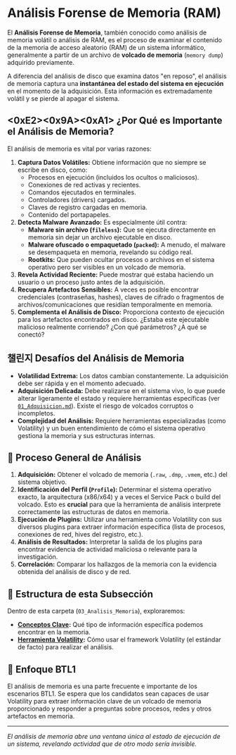 # Análisis Forense de Memoria (RAM)

El **Análisis Forense de Memoria**, también conocido como análisis de memoria volátil o análisis de RAM, es el proceso de examinar el contenido de la memoria de acceso aleatorio (RAM) de un sistema informático, generalmente a partir de un archivo de **volcado de memoria** (`memory dump`) adquirido previamente.

A diferencia del análisis de disco que examina datos "en reposo", el análisis de memoria captura una **instantánea del estado del sistema en ejecución** en el momento de la adquisición. Esta información es extremadamente volátil y se pierde al apagar el sistema.

## <0xE2><0x9A><0xA1> ¿Por Qué es Importante el Análisis de Memoria?

El análisis de memoria es vital por varias razones:

1.  **Captura Datos Volátiles:** Obtiene información que no siempre se escribe en disco, como:
    * Procesos en ejecución (incluidos los ocultos o maliciosos).
    * Conexiones de red activas y recientes.
    * Comandos ejecutados en terminales.
    * Controladores (drivers) cargados.
    * Claves de registro cargadas en memoria.
    * Contenido del portapapeles.
2.  **Detecta Malware Avanzado:** Es especialmente útil contra:
    * **Malware sin archivo (`fileless`):** Que se ejecuta directamente en memoria sin dejar un archivo ejecutable en disco.
    * **Malware ofuscado o empaquetado (`packed`):** A menudo, el malware se desempaqueta en memoria, revelando su código real.
    * **Rootkits:** Que pueden ocultar procesos o archivos en el sistema operativo pero ser visibles en un volcado de memoria.
3.  **Revela Actividad Reciente:** Puede mostrar qué estaba haciendo un usuario o un proceso justo antes de la adquisición.
4.  **Recupera Artefactos Sensibles:** A veces es posible encontrar credenciales (contraseñas, hashes), claves de cifrado o fragmentos de archivos/comunicaciones que residían temporalmente en memoria.
5.  **Complementa el Análisis de Disco:** Proporciona contexto de ejecución para los artefactos encontrados en disco. ¿Estaba este ejecutable malicioso realmente corriendo? ¿Con qué parámetros? ¿A qué se conectó?

## 챌린지 Desafíos del Análisis de Memoria

* **Volatilidad Extrema:** Los datos cambian constantemente. La adquisición debe ser rápida y en el momento adecuado.
* **Adquisición Delicada:** Debe realizarse en el sistema vivo, lo que puede alterar ligeramente el estado y requiere herramientas específicas (ver [`01_Adquisicion.md`](../01_Adquisicion.md)). Existe el riesgo de volcados corruptos o incompletos.
* **Complejidad del Análisis:** Requiere herramientas especializadas (como Volatility) y un buen entendimiento de cómo el sistema operativo gestiona la memoria y sus estructuras internas.

## 🔄 Proceso General de Análisis

1.  **Adquisición:** Obtener el volcado de memoria (`.raw`, `.dmp`, `.vmem`, etc.) del sistema objetivo.
2.  **Identificación del Perfil (`Profile`):** Determinar el sistema operativo exacto, la arquitectura (x86/x64) y a veces el Service Pack o build del volcado. Esto es **crucial** para que la herramienta de análisis interprete correctamente las estructuras de datos en memoria.
3.  **Ejecución de Plugins:** Utilizar una herramienta como Volatility con sus diversos plugins para extraer información específica (lista de procesos, conexiones de red, hives del registro, etc.).
4.  **Análisis de Resultados:** Interpretar la salida de los plugins para encontrar evidencia de actividad maliciosa o relevante para la investigación.
5.  **Correlación:** Comparar los hallazgos de la memoria con la evidencia obtenida del análisis de disco y de red.

## 📂 Estructura de esta Subsección

Dentro de esta carpeta (`03_Analisis_Memoria`), exploraremos:

* **[Conceptos Clave](./Conceptos_Clave.md):** Qué tipo de información específica podemos encontrar en la memoria.
* **[Herramienta Volatility](./Herramienta_Volatility.md):** Cómo usar el framework Volatility (el estándar de facto) para realizar el análisis.

## 🎯 Enfoque BTL1

El análisis de memoria es una parte frecuente e importante de los escenarios BTL1. Se espera que los candidatos sean capaces de usar Volatility para extraer información clave de un volcado de memoria proporcionado y responder a preguntas sobre procesos, redes y otros artefactos en memoria.

---
*El análisis de memoria abre una ventana única al estado de ejecución de un sistema, revelando actividad que de otro modo sería invisible.*
